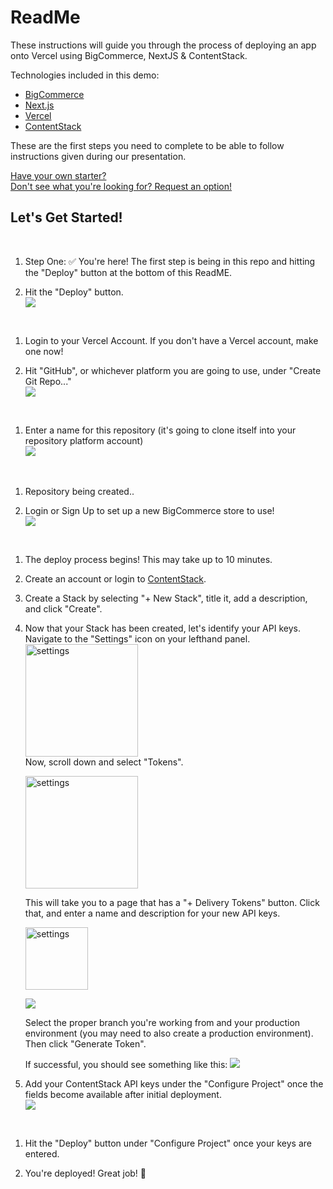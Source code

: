 # ReadMe

These instructions will guide you through the process of deploying an app onto Vercel using BigCommerce, NextJS & ContentStack.

Technologies included in this demo: 
- [BigCommerce](https://www.bigcommerce.com/)
- [Next.js](https://nextjs.org/docs)
- [Vercel](https://vercel.com/dashboard)
- [ContentStack](https://www.contentstack.com/)

These are the first steps you need to complete to be able to follow instructions given during our presentation. 

[Have your own starter?](https://forms.gle/e48caonHNiZBEqDR8)<br/>
[Don't see what you're looking for? Request an option!](https://forms.gle/PYnMDa7SKTRaXzzc6) 


## Let's Get Started! 
<br/>

1. Step One: ✅ You're here! The first step is being in this repo and hitting the "Deploy" button at the bottom of this ReadME. <br/>

1. Hit the "Deploy" button.<br/>
![](images/deploy.png)
<br/>

1. Login to your Vercel Account. If you don't have a Vercel account, make one now! 

1. Hit "GitHub", or whichever platform you are going to use, under "Create Git Repo..." <br/>
![](images/choose_stack.png)
<br/>

1. Enter a name for this repository (it's going to clone itself into your repository platform account) <br/>
![](images/create_a_repo.png)
<br/>

1. Repository being created.. <br/>

1. Login or Sign Up to set up a new BigCommerce store to use! <br/>
![](images/add_bc_to_vercel.png)
<br/>

1. The deploy process begins! This may take up to 10 minutes.<br/>

1. Create an account or login to [ContentStack](https://app.contentstack.com/?_gl=1*2rimkv*_gcl_aw*R0NMLjE2NjU3MDM5NDMuQ2p3S0NBanc3cDZhQmhCaUVpd0E4M2ZHdXNVa1RHRTdOWjZaQ0RoVWJEbjVNMm1odTAwQzRiOW52SDRoZEp2eHJnTGdXYlFLQllLOE1Cb0NPdzBRQXZEX0J3RQ..#!/login). 

1. Create a Stack by selecting "+ New Stack", title it, add a description, and click "Create". <br/>

1. Now that your Stack has been created, let's identify your API keys. Navigate to 
    the "Settings" icon on your lefthand panel. <br/>
    <img src="images/settings.png" alt="settings" width="180"/><br/>
    Now, scroll down and select "Tokens". 

    <img src="images/tokens.png" alt="settings" width="180"/>

    This will take you to a page that has a "+ Delivery Tokens" button. Click that, and enter a name and description for your new API keys. 

    <img src="images/delivery_token.png" alt="settings" height="100"/>

    ![](images/create_new_delivery_token.png)

    Select the proper branch you're working from and your production environment (you may need to also create a production environment). Then click "Generate Token". 

    If successful, you should see something like this: 
    ![](images/new_tokens.png)

1. Add your ContentStack API keys under the "Configure Project" once the fields become available after initial deployment. <br/>
![](images/configure_project.png)
<br/>

1. Hit the "Deploy" button under "Configure Project" once your keys are entered.

1. You're deployed! Great job! 👏 





